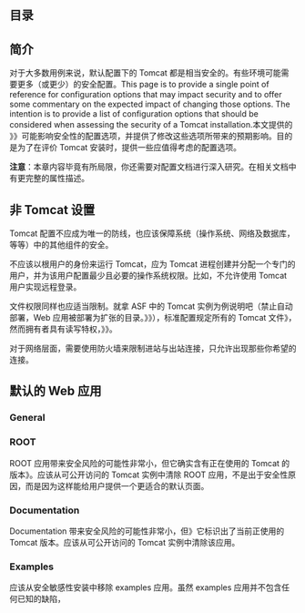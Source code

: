 ## 目录  

## 简介  

对于大多数用例来说，默认配置下的 Tomcat 都是相当安全的。有些环境可能需要更多（或更少）的安全配置。This page is to provide a single point of reference for configuration options that may impact security and to offer some commentary on the expected impact of changing those options. The intention is to provide a list of configuration options that should be considered when assessing the security of a Tomcat installation.本文提供的 》》可能影响安全性的配置选项，并提供了修改这些选项所带来的预期影响。目的是为了在评价 Tomcat 安装时，提供一些应值得考虑的配置选项。

**注意**：本章内容毕竟有所局限，你还需要对配置文档进行深入研究。在相关文档中有更完整的属性描述。       

## 非 Tomcat 设置  

Tomcat 配置不应成为唯一的防线，也应该保障系统（操作系统、网络及数据库，等等）中的其他组件的安全。    

不应该以根用户的身份来运行 Tomcat，应为 Tomcat 进程创建并分配一个专门的用户，并为该用户配置最少且必要的操作系统权限。比如，不允许使用 Tomcat 用户实现远程登录。    

文件权限同样也应适当限制。就拿 ASF 中的 Tomcat 实例为例说明吧（禁止自动部署，Web 应用被部署为扩张的目录。》》），标准配置规定所有的 Tomcat 文件》，然而拥有者具有读写特权，》》。   

对于网络层面，需要使用防火墙来限制进站与出站连接，只允许出现那些你希望的连接。   


## 默认的 Web 应用  

###  General  

### ROOT  

ROOT 应用带来安全风险的可能性非常小，但它确实含有正在使用的 Tomcat 的版本》。应该从可公开访问的 Tomcat 实例中清除 ROOT 应用，不是出于安全性原因，而是因为这样能给用户提供一个更适合的默认页面。   

### Documentation   

Documentation 带来安全风险的可能性非常小，但》它标识出了当前正使用的 Tomcat 版本。应该从可公开访问的 Tomcat 实例中清除该应用。   

### Examples   

应该从安全敏感性安装中移除 examples 应用。虽然 examples 应用并不包含任何已知的缺陷，



















